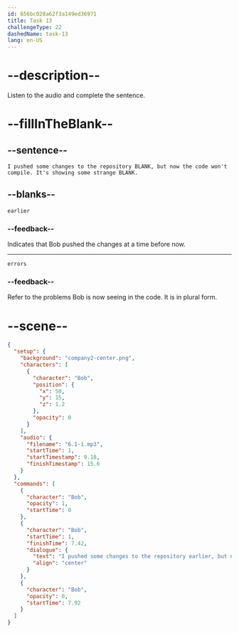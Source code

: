 ```yaml
---
id: 656bc028a62f3a149ed36971
title: Task 13
challengeType: 22
dashedName: task-13
lang: en-US
---
```


<!-- (Audio) Bob: I pushed some changes to the repository earlier, but now the code won't compile. It's showing some strange errors. -->

# --description--

Listen to the audio and complete the sentence.

# --fillInTheBlank--

## --sentence--

`I pushed some changes to the repository BLANK, but now the code won't compile. It's showing some strange BLANK.`

## --blanks--

`earlier`

### --feedback--

Indicates that Bob pushed the changes at a time before now. 

---

`errors`

### --feedback--

Refer to the problems Bob is now seeing in the code. It is in plural form.

# --scene--

```json
{
  "setup": {
    "background": "company2-center.png",
    "characters": [
      {
        "character": "Bob",
        "position": {
          "x": 50,
          "y": 15,
          "z": 1.2
        },
        "opacity": 0
      }
    ],
    "audio": {
      "filename": "6.1-1.mp3",
      "startTime": 1,
      "startTimestamp": 9.18,
      "finishTimestamp": 15.6
    }
  },
  "commands": [
    {
      "character": "Bob",
      "opacity": 1,
      "startTime": 0
    },
    {
      "character": "Bob",
      "startTime": 1,
      "finishTime": 7.42,
      "dialogue": {
        "text": "I pushed some changes to the repository earlier, but now the code won't compile. It's showing some strange errors.",
        "align": "center"
      }
    },
    {
      "character": "Bob",
      "opacity": 0,
      "startTime": 7.92
    }
  ]
}
```
